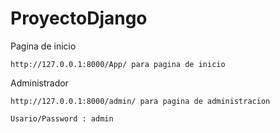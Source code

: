 # ProyectoDjango

Pagina de inicio
``` shell
http://127.0.0.1:8000/App/ para pagina de inicio
```

Administrador
``` shell
http://127.0.0.1:8000/admin/ para pagina de administracion

Usario/Password : admin
```

